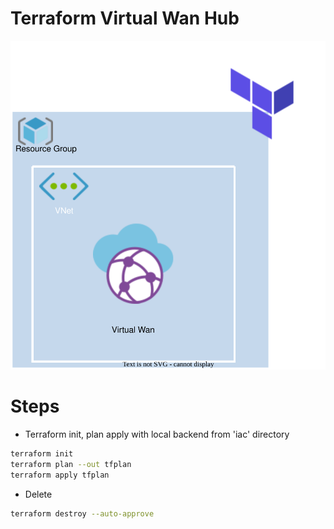 <h1>Terraform Virtual Wan Hub</h1>
<p align="center">
<img src="https://github.com/Joska99/joska/blob/main/terraform/modules/tf-wan-hub/diagram.drawio.svg">
</p>

<h1> Steps </h1>

- Terraform init, plan apply with local backend from 'iac' directory
```bash
terraform init
terraform plan --out tfplan
terraform apply tfplan 
```

- Delete
```bash
terraform destroy --auto-approve
```
